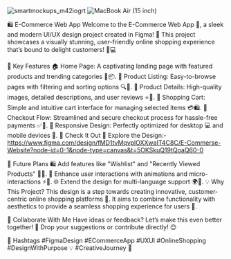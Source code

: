 ![smartmockups_m42iogrt](https://github.com/user-attachments/assets/80505af1-2183-42da-8315-78ef858ea086)
![MacBook Air (15 inch)](https://github.com/user-attachments/assets/4aeb45e4-10ad-473f-8d1f-38294ff391d6)


🛍️ E-Commerce Web App
Welcome to the E-Commerce Web App 🎉, a sleek and modern UI/UX design project created in Figma! 🎨 This project showcases a visually stunning, user-friendly online shopping experience that’s bound to delight customers! 🛒💻

🌟 Key Features
🏠 Home Page: A captivating landing page with featured products and trending categories 🌟📦.
📄 Product Listing: Easy-to-browse pages with filtering and sorting options 🔍🎯.
📖 Product Details: High-quality images, detailed descriptions, and user reviews ⭐📝.
🛒 Shopping Cart: Simple and intuitive cart interface for managing selected items 💳🛍️.
🚀 Checkout Flow: Streamlined and secure checkout process for hassle-free payments ✅💸.
📱 Responsive Design: Perfectly optimized for desktop 💻 and mobile devices 📱.
🔗 Check It Out
👀 Explore the Design:- https://www.figma.com/design/fMD1tvMqvplOXXwaIT4C8C/E-Commerse-Website?node-id=0-1&node-type=canvas&t=5OKSkuQ19tQoaQ60-0

🚀 Future Plans
🛍️ Add features like "Wishlist" and "Recently Viewed Products" 🧾✨.
🎉 Enhance user interactions with animations and micro-interactions ⚡🎨.
🌐 Extend the design for multi-language support 🌍📜.
💡 Why This Project?
This design is a step towards creating innovative, customer-centric online shopping platforms 🌟. It aims to combine functionality with aesthetics to provide a seamless shopping experience for users 🎯.

🤝 Collaborate With Me
Have ideas or feedback? Let’s make this even better together! 🚀 Drop your suggestions or contribute directly! 😊

📌 Hashtags
#FigmaDesign #ECommerceApp #UXUI #OnlineShopping #DesignWithPurpose 💡 #CreativeJourney 🎨
